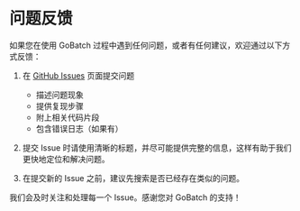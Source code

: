 # 问题反馈

如果您在使用 GoBatch 过程中遇到任何问题，或者有任何建议，欢迎通过以下方式反馈：

1. 在 [GitHub Issues](https://github.com/chararch/gobatch/issues) 页面提交问题
   - 描述问题现象
   - 提供复现步骤
   - 附上相关代码片段
   - 包含错误日志（如果有）

2. 提交 Issue 时请使用清晰的标题，并尽可能提供完整的信息，这样有助于我们更快地定位和解决问题。

3. 在提交新的 Issue 之前，建议先搜索是否已经存在类似的问题。

我们会及时关注和处理每一个 Issue。感谢您对 GoBatch 的支持！